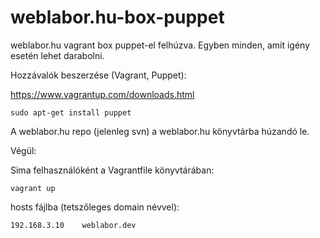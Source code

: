 weblabor.hu-box-puppet
======================

weblabor.hu vagrant box puppet-el felhúzva. Egyben minden, amit igény
esetén lehet darabolni. 

Hozzávalók beszerzése (Vagrant, Puppet):

https://www.vagrantup.com/downloads.html

```shell
sudo apt-get install puppet
```

A weblabor.hu repo (jelenleg svn) a weblabor.hu könyvtárba húzandó le.

Végül:

Sima felhasználóként a Vagrantfile könyvtárában:
```shell
vagrant up
```

hosts fájlba (tetszőleges domain névvel):
```shell
192.168.3.10 	weblabor.dev
```
